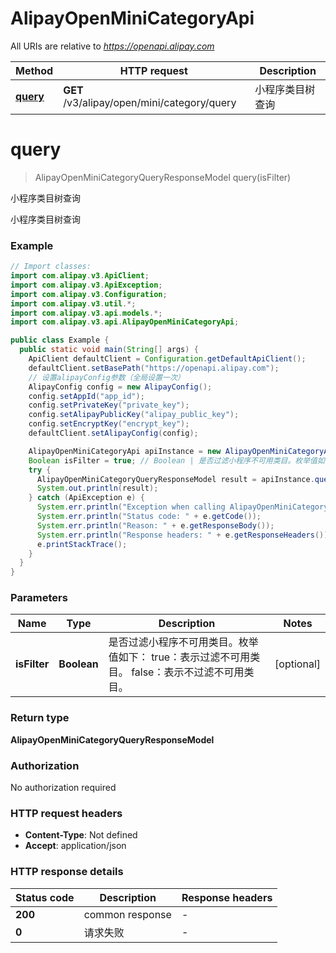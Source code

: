 # AlipayOpenMiniCategoryApi

All URIs are relative to *https://openapi.alipay.com*

| Method | HTTP request | Description |
|------------- | ------------- | -------------|
| [**query**](AlipayOpenMiniCategoryApi.md#query) | **GET** /v3/alipay/open/mini/category/query | 小程序类目树查询 |


<a name="query"></a>
# **query**
> AlipayOpenMiniCategoryQueryResponseModel query(isFilter)

小程序类目树查询

小程序类目树查询

### Example
```java
// Import classes:
import com.alipay.v3.ApiClient;
import com.alipay.v3.ApiException;
import com.alipay.v3.Configuration;
import com.alipay.v3.util.*;
import com.alipay.v3.api.models.*;
import com.alipay.v3.api.AlipayOpenMiniCategoryApi;

public class Example {
  public static void main(String[] args) {
    ApiClient defaultClient = Configuration.getDefaultApiClient();
    defaultClient.setBasePath("https://openapi.alipay.com");
    // 设置alipayConfig参数（全局设置一次）
    AlipayConfig config = new AlipayConfig();
    config.setAppId("app_id");
    config.setPrivateKey("private_key");
    config.setAlipayPublicKey("alipay_public_key");
    config.setEncryptKey("encrypt_key");
    defaultClient.setAlipayConfig(config);

    AlipayOpenMiniCategoryApi apiInstance = new AlipayOpenMiniCategoryApi(defaultClient);
    Boolean isFilter = true; // Boolean | 是否过滤小程序不可用类目。枚举值如下： true：表示过滤不可用类目。 false：表示不过滤不可用类目。
    try {
      AlipayOpenMiniCategoryQueryResponseModel result = apiInstance.query(isFilter);
      System.out.println(result);
    } catch (ApiException e) {
      System.err.println("Exception when calling AlipayOpenMiniCategoryApi#query");
      System.err.println("Status code: " + e.getCode());
      System.err.println("Reason: " + e.getResponseBody());
      System.err.println("Response headers: " + e.getResponseHeaders());
      e.printStackTrace();
    }
  }
}
```

### Parameters

| Name | Type | Description  | Notes |
|------------- | ------------- | ------------- | -------------|
| **isFilter** | **Boolean**| 是否过滤小程序不可用类目。枚举值如下： true：表示过滤不可用类目。 false：表示不过滤不可用类目。 | [optional] |

### Return type

**AlipayOpenMiniCategoryQueryResponseModel**

### Authorization

No authorization required

### HTTP request headers

 - **Content-Type**: Not defined
 - **Accept**: application/json

### HTTP response details
| Status code | Description | Response headers |
|-------------|-------------|------------------|
| **200** | common response |  -  |
| **0** | 请求失败 |  -  |

